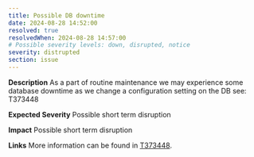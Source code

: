 ```yaml
---
title: Possible DB downtime
date: 2024-08-28 14:52:00
resolved: true
resolvedWhen: 2024-08-28 14:57:00
# Possible severity levels: down, disrupted, notice
severity: distrupted
section: issue
---
```


__Description__ As a part of routine maintenance we may experience some database downtime as we change a configuration setting on the DB see: T373448

__Expected Severity__ Possible short term disruption

__Impact__ Possible short term disruption

__Links__ More information can be found in [T373448](https://phabricator.wikimedia.org/T373448).
